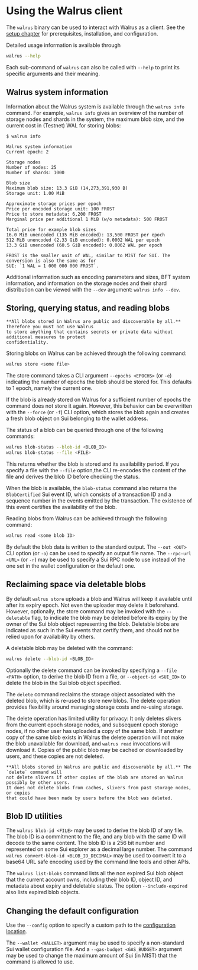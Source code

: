 # Using the Walrus client

The `walrus` binary can be used to interact with Walrus as a client. See the [setup
chapter](./setup.md) for prerequisites, installation, and configuration.

Detailed usage information is available through

```sh
walrus --help
```

Each sub-command of `walrus` can also be called with `--help` to print its specific arguments and
their meaning.

## Walrus system information

Information about the Walrus system is available through the `walrus info` command. For example,
`walrus info` gives an overview of the number of storage nodes and shards in the system, the maximum
blob size, and the current cost in (Testnet) WAL for storing blobs:

```console
$ walrus info

Walrus system information
Current epoch: 2

Storage nodes
Number of nodes: 25
Number of shards: 1000

Blob size
Maximum blob size: 13.3 GiB (14,273,391,930 B)
Storage unit: 1.00 MiB

Approximate storage prices per epoch
Price per encoded storage unit: 100 FROST
Price to store metadata: 6,200 FROST
Marginal price per additional 1 MiB (w/o metadata): 500 FROST

Total price for example blob sizes
16.0 MiB unencoded (135 MiB encoded): 13,500 FROST per epoch
512 MiB unencoded (2.33 GiB encoded): 0.0002 WAL per epoch
13.3 GiB unencoded (60.5 GiB encoded): 0.0062 WAL per epoch
```

```admonish tip title="FROST and WAL"
FROST is the smaller unit of WAL, similar to MIST for SUI. The conversion is also the same as for
SUI: `1 WAL = 1 000 000 000 FROST`.
```

Additional information such as encoding parameters and sizes, BFT system information, and
information on the storage nodes and their shard distribution can be viewed with the `--dev`
argument: `walrus info --dev`.

## Storing, querying status, and reading blobs

```admonish danger title="Public access"
**All blobs stored in Walrus are public and discoverable by all.** Therefore you must not use Walrus
to store anything that contains secrets or private data without additional measures to protect
confidentiality.
```

Storing blobs on Walrus can be achieved through the following command:

```sh
walrus store <some file>
```

The store command takes a CLI argument `--epochs <EPOCHS>` (or `-e`) indicating the number of
epochs the blob should be stored for. This defaults to 1 epoch, namely the current one.

If the blob is already stored on Walrus for a sufficient number of epochs the command does not store
it again. However, this behavior can be overwritten with the `--force` (or `-f`) CLI option, which
stores the blob again and creates a fresh blob object on Sui belonging to the wallet address.

The status of a blob can be queried through one of the following commands:

```sh
walrus blob-status --blob-id <BLOB_ID>
walrus blob-status --file <FILE>
```

This returns whether the blob is stored and its availability period. If you specify a file with the
`--file` option,the CLI re-encodes the content of the file and derives the blob ID before checking
the status.

When the blob is available, the `blob-status` command also returns the `BlobCertified` Sui event ID,
which consists of a transaction ID and a sequence number in the events emitted by the transaction.
The existence of this event certifies the availability of the blob.

Reading blobs from Walrus can be achieved through the following command:

```sh
walrus read <some blob ID>
```

By default the blob data is written to the standard output. The `--out <OUT>` CLI option (or `-o`)
can be used to specify an output file name. The `--rpc-url <URL>` (or `-r`) may be used to specify
a Sui RPC node to use instead of the one set in the wallet configuration or the default one.

## Reclaiming space via deletable blobs

By default `walrus store` uploads a blob and Walrus will keep it available until after its expiry
epoch. Not even the uploader may delete it beforehand. However, optionally, the store command
may be invoked with the `--deletable` flag, to indicate the blob may be deleted before its expiry
by the owner of the Sui blob object representing the blob. Deletable blobs are indicated as such
in the Sui events that certify them, and should not be relied upon for availability by others.

A deletable blob may be deleted with the command:

```sh
walrus delete --blob-id <BLOB_ID>
```

Optionally the delete command can be invoked by specifying a `--file <PATH>` option, to derive the
blob ID from a file, or `--object-id <SUI_ID>` to delete the blob in the Sui blob object specified.

The `delete` command reclaims the storage object associated with the deleted blob, which is
re-used to store new blobs. The delete operation provides
flexibility around managing storage costs and re-using storage.

The delete operation has limited utility for privacy: It only deletes slivers from the current
epoch storage nodes, and subsequent epoch storage nodes, if no other user has uploaded a copy of
the same blob. If another copy of the same blob exists in Walrus the delete operation will not
make the blob unavailable for download, and `walrus read` invocations will download it. Copies of
the public blob may be cached or downloaded by users, and these copies are not deleted.

```admonish danger title="Delete reclaims space only"
**All blobs stored in Walrus are public and discoverable by all.** The `delete` command will
not delete slivers if other copies of the blob are stored on Walrus possibly by other users.
It does not delete blobs from caches, slivers from past storage nodes, or copies
that could have been made by users before the blob was deleted.
```

## Blob ID utilities

The `walrus blob-id <FILE>` may be used to derive the blob ID of any file. The blob ID is a
commitment to the file, and any blob with the same ID will decode to the same content. The blob
ID is a 256 bit number and represented on some Sui explorer as a decimal large number. The
command `walrus convert-blob-id <BLOB_ID_DECIMAL>` may be used to convert it to a base64 URL safe
encoding used by the command line tools and other APIs.

The `walrus list-blobs` command lists all the non expired Sui blob object that the current account
owns, including their blob ID, object ID, and metadata about expiry and deletable status.
The option `--include-expired` also lists expired blob objects.

## Changing the default configuration

Use the `--config` option to specify a custom path to the
[configuration location](../usage/setup.md#configuration).

The `--wallet <WALLET>` argument may be used to specify a non-standard Sui wallet configuration
file. And a `--gas-budget <GAS_BUDGET>` argument may be used to change the maximum amount of Sui (in
MIST) that the command is allowed to use.
